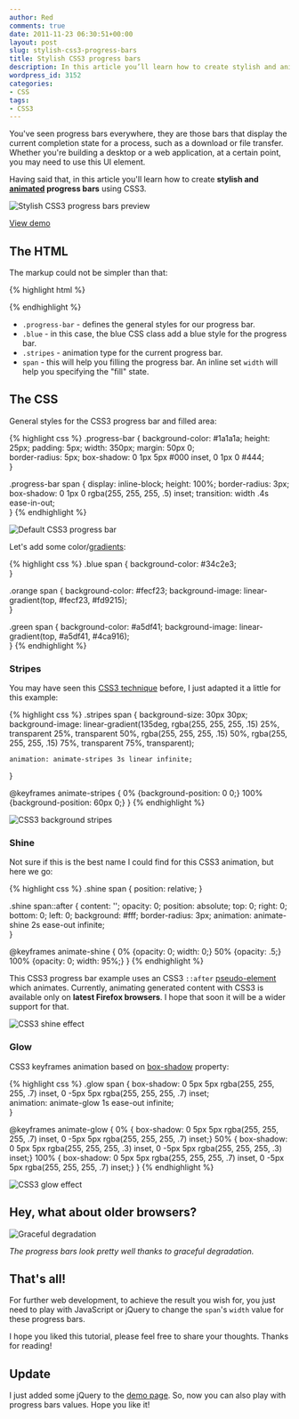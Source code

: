 ```yaml
---
author: Red
comments: true
date: 2011-11-23 06:30:51+00:00
layout: post
slug: stylish-css3-progress-bars
title: Stylish CSS3 progress bars
description: In this article you’ll learn how to create stylish and animated progress bars using CSS3.
wordpress_id: 3152
categories:
- CSS
tags:
- CSS3
---
```


You've seen progress bars everywhere, they are those bars that display the current completion state for a process, such as a download or file transfer. Whether you're building a desktop or a web application, at a certain point, you may need to use this UI element.

Having said that, in this article you'll learn how to create **stylish and [animated](http://www.red-team-design.com/css3-animated-dropdown-menu) progress bars** using CSS3.

![Stylish CSS3 progress bars preview](http://www.red-team-design.com/wp-content/uploads/2011/11/stylish-css3-progress-bars.png)

<!-- more -->

[View demo](http://www.red-team-design.com/wp-content/uploads/2011/11/css3-slick-progress-bars-demo.html)

## The HTML

The markup could not be simpler than that: 
    
{% highlight html %}
<div class="progress-bar blue stripes">
    <span style="width: 40%"></span>
</div>
{% endhighlight %}
	
  * `.progress-bar` - defines the general styles for our progress bar.	
  * `.blue` - in this case, the blue CSS class add a blue style for the progress bar.	
  * `.stripes` - animation type for the current progress bar.	
  * `span` - this will help you filling the progress bar. An inline set `width` will help you specifying the "fill" state.

## The CSS

General styles for the CSS3 progress bar and filled area:    

{% highlight css %}
.progress-bar {
    background-color: #1a1a1a;
    height: 25px;
    padding: 5px;
    width: 350px;
    margin: 50px 0;         
    border-radius: 5px;
    box-shadow: 0 1px 5px #000 inset, 0 1px 0 #444;           
}

.progress-bar span {
    display: inline-block;
    height: 100%;
    border-radius: 3px;
    box-shadow: 0 1px 0 rgba(255, 255, 255, .5) inset;
    transition: width .4s ease-in-out;    
}
{% endhighlight %} 

![Default CSS3 progress bar](http://www.red-team-design.com/wp-content/uploads/2011/11/css3-progress-bar-default.png)

Let's add some color/[gradients](http://www.red-team-design.com/css-gradients-quick-tutorial):

{% highlight css %}
.blue span {
    background-color: #34c2e3;   
}

.orange span {
      background-color: #fecf23;
      background-image: linear-gradient(top, #fecf23, #fd9215);  
}   

.green span {
      background-color: #a5df41;
      background-image: linear-gradient(top, #a5df41, #4ca916);  
}
{% endhighlight %}

### Stripes

You may have seen this [CSS3 technique](http://www.red-team-design.com/cool-notification-messages-with-css3-jquery) before, I just adapted it a little for this example:
    
{% highlight css %}
.stripes span {
    background-size: 30px 30px;
    background-image: linear-gradient(135deg, rgba(255, 255, 255, .15) 25%, transparent 25%,
                        transparent 50%, rgba(255, 255, 255, .15) 50%, rgba(255, 255, 255, .15) 75%,
                        transparent 75%, transparent);            
    
    animation: animate-stripes 3s linear infinite;             
}

@keyframes animate-stripes {
    0% {background-position: 0 0;} 100% {background-position: 60px 0;}
}
{% endhighlight %}

![CSS3 background stripes](http://www.red-team-design.com/wp-content/uploads/2011/11/css3-progress-bar-stripes.png)

### Shine

Not sure if this is the best name I could find for this CSS3 animation, but here we go:

{% highlight css %}
.shine span {
    position: relative;
}

.shine span::after {
    content: '';
    opacity: 0;
    position: absolute;
    top: 0;
    right: 0;
    bottom: 0;
    left: 0;
    background: #fff;
    border-radius: 3px;
    animation: animate-shine 2s ease-out infinite;             
}

@keyframes animate-shine {
    0% {opacity: 0; width: 0;}
    50% {opacity: .5;}
    100% {opacity: 0; width: 95%;}
}
{% endhighlight %}

This CSS3 progress bar example uses an CSS3 `::after` [pseudo-element](http://www.red-team-design.com/before-after-pseudo-elements) which animates. Currently, animating generated content with CSS3 is available only on **latest Firefox browsers**. I hope that soon it will be a wider support for that.

![CSS3 shine effect](http://www.red-team-design.com/wp-content/uploads/2011/11/css3-progress-bar-shine.png)

### Glow

CSS3 keyframes animation based on [box-shadow](http://www.red-team-design.com/how-to-create-slick-effects-with-css3-box-shadow) property:

{% highlight css %}
.glow span {
    box-shadow: 0 5px 5px rgba(255, 255, 255, .7) inset, 0 -5px 5px rgba(255, 255, 255, .7) inset;    
    animation: animate-glow 1s ease-out infinite;          
}

@keyframes animate-glow {
 0% { box-shadow: 0 5px 5px rgba(255, 255, 255, .7) inset, 0 -5px 5px rgba(255, 255, 255, .7) inset;} 
 50% { box-shadow: 0 5px 5px rgba(255, 255, 255, .3) inset, 0 -5px 5px rgba(255, 255, 255, .3) inset;} 
 100% { box-shadow: 0 5px 5px rgba(255, 255, 255, .7) inset, 0 -5px 5px rgba(255, 255, 255, .7) inset;}
 }
{% endhighlight %}

![CSS3 glow effect](http://www.red-team-design.com/wp-content/uploads/2011/11/css3-progress-bar-glow.png)

## Hey, what about older browsers?

![Graceful degradation](http://www.red-team-design.com/wp-content/uploads/2011/11/progress-bars-older-browsers.png)

_The progress bars look pretty well thanks to graceful degradation._

## That's all!

For further web development, to achieve the result you wish for, you just need to play with JavaScript or jQuery to change the `span`'s `width` value for these progress bars.

I hope you liked this tutorial, please feel free to share your thoughts. Thanks for reading!

## Update


I just added some jQuery to the [demo page](http://www.red-team-design.com/wp-content/uploads/2011/11/css3-slick-progress-bars-demo.html). So, now you can also play with progress bars values. Hope you like it!
